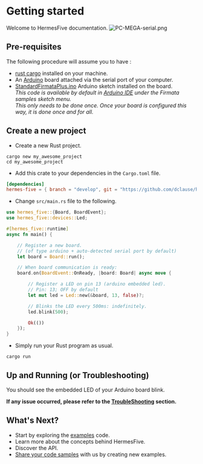 # Getting started
Welcome to HermesFive documentation.
![PC-MEGA-serial.png](/communication/PC-MEGA-serial.png)

## Pre-requisites

The following procedure will assume you to have :

- [rust cargo](https://doc.rust-lang.org/cargo/getting-started/installation.html) installed on your machine.
- An [Arduino](https://www.arduino.cc/en/hardware) board attached via the serial port of your computer.
- [StandardFirmataPlus.ino](https://github.com/firmata/arduino/blob/main/examples/StandardFirmataPlus/StandardFirmataPlus.ino) Arduino sketch installed on the board.<br/>
  _This code is available by default in [Arduino IDE](https://www.arduino.cc/en/software) under the Firmata samples sketch menu._   <br/>
  _This only needs to be done once. Once your board is configured this way, it is done once and for all._

## Create a new project

- Create a new Rust project.
```shell
cargo new my_awesome_project
cd my_awesome_project
```

- Add this crate to your dependencies in the `Cargo.toml` file.
```toml
[dependencies]
hermes-five = { branch = "develop", git = "https://github.com/dclause/hermes-five" }
```

- Change `src/main.rs` file to the following.
```rust
use hermes_five::{Board, BoardEvent};
use hermes_five::devices::Led;

#[hermes_five::runtime]
async fn main() {

    // Register a new board.
    // (of type arduino + auto-detected serial port by default)
    let board = Board::run();

    // When board communication is ready:
    board.on(BoardEvent::OnReady, |board: Board| async move {

        // Register a LED on pin 13 (arduino embedded led).
        // Pin: 13; OFF by default
        let mut led = Led::new(&board, 13, false)?;

        // Blinks the LED every 500ms: indefinitely.
        led.blink(500);

        Ok(())
    });
}
```

- Simply run your Rust program as usual.
```shell
cargo run
```

## Up and Running (or Troubleshooting)

You should see the embedded LED of your Arduino board blink.

**If any issue occurred, please refer to the [TroubleShooting](/troubleshooting) section.**


## What's Next?

* Start by exploring the [examples](https://github.com/dclause/hermes-five/tree/develop/hermes-five/examples) code.
* Learn more about the concepts behind HermesFive.
* Discover the API.
* [Share your code samples](https://github.com/dclause/hermes-five/pulls) with us by creating new examples.

